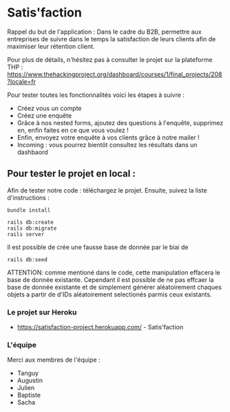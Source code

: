 # Satis'faction

Rappel du but de l'application : 
Dans le cadre du B2B, permettre aux entreprises de suivre dans le temps la satisfaction de leurs clients afin de maximiser leur rétention client.

Pour plus de détails, n'hésitez pas à consulter le projet sur la plateforme THP : https://www.thehackingproject.org/dashboard/courses/1/final_projects/208?locale=fr

Pour tester toutes les fonctionnalités voici les étapes à suivre : 
- Créez vous un compte 
- Créez une enquête 
- Grâce à nos nested forms, ajoutez des questions à l'enquête, supprimez en, enfin faites en ce que vous voulez !
- Enfin, envoyez votre enquête à vos clients grâce à notre mailer ! 
- Incoming : vous pourrez bientôt consultez les résultats dans un dashbaord


## Pour tester le projet en local : 

Afin de tester notre code : téléchargez le projet.
Ensuite, suivez la liste d'instructions : 
```
bundle install
```

```
rails db:create
rails db:migrate
rails server
```

Il est possible de crée une fausse base de donnée par le biai de 

```
rails db:seed
```
ATTENTION: comme mentioné dans le code, cette manipulation effacera le base de donnée existante. Cependant il est possible de ne pas effcaer la base de donnée existante et de simplement générer aléatoirement chaques objets a partir de d'IDs aléatoirement selectionés parmis ceux existants.


### Le projet sur Heroku 

* https://satisfaction-project.herokuapp.com/ - Satis'faction



### L'équipe

Merci aux membres de l'équipe :
* Tanguy
* Augustin
* Julien
* Baptiste
* Sacha
